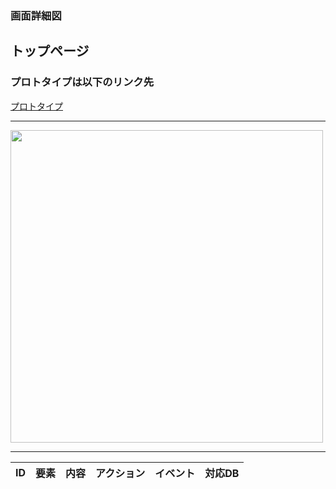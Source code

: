 ### 画面詳細図
## トップページ

### プロトタイプは以下のリンク先
[プロトタイプ]()
*****
<img src="2021sys-design/システム開発/画面詳細図/img/トップページ.png" width="500">

*****

|ID|要素|内容|アクション|イベント|対応DB|
|--|---|----|---------|-------|-------|
